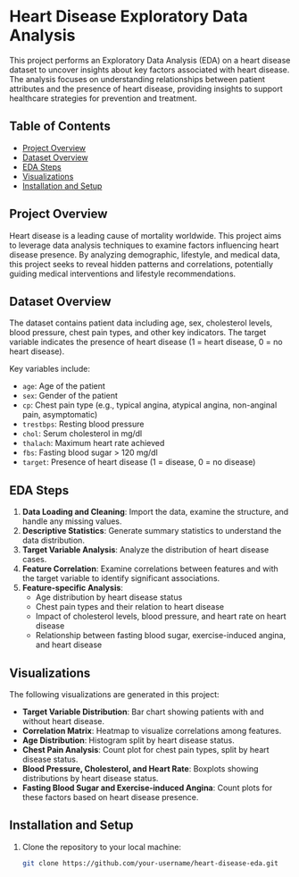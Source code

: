 # Heart Disease Exploratory Data Analysis

This project performs an Exploratory Data Analysis (EDA) on a heart disease dataset to uncover insights about key factors associated with heart disease. The analysis focuses on understanding relationships between patient attributes and the presence of heart disease, providing insights to support healthcare strategies for prevention and treatment.

## Table of Contents
- [Project Overview](#project-overview)
- [Dataset Overview](#dataset-overview)
- [EDA Steps](#eda-steps)
- [Visualizations](#visualizations)
- [Installation and Setup](#installation-and-setup)


## Project Overview

Heart disease is a leading cause of mortality worldwide. This project aims to leverage data analysis techniques to examine factors influencing heart disease presence. By analyzing demographic, lifestyle, and medical data, this project seeks to reveal hidden patterns and correlations, potentially guiding medical interventions and lifestyle recommendations.

## Dataset Overview

The dataset contains patient data including age, sex, cholesterol levels, blood pressure, chest pain types, and other key indicators. The target variable indicates the presence of heart disease (1 = heart disease, 0 = no heart disease).

Key variables include:
- `age`: Age of the patient
- `sex`: Gender of the patient
- `cp`: Chest pain type (e.g., typical angina, atypical angina, non-anginal pain, asymptomatic)
- `trestbps`: Resting blood pressure
- `chol`: Serum cholesterol in mg/dl
- `thalach`: Maximum heart rate achieved
- `fbs`: Fasting blood sugar > 120 mg/dl
- `target`: Presence of heart disease (1 = disease, 0 = no disease)

## EDA Steps

1. **Data Loading and Cleaning**: Import the data, examine the structure, and handle any missing values.
2. **Descriptive Statistics**: Generate summary statistics to understand the data distribution.
3. **Target Variable Analysis**: Analyze the distribution of heart disease cases.
4. **Feature Correlation**: Examine correlations between features and with the target variable to identify significant associations.
5. **Feature-specific Analysis**:
   - Age distribution by heart disease status
   - Chest pain types and their relation to heart disease
   - Impact of cholesterol levels, blood pressure, and heart rate on heart disease
   - Relationship between fasting blood sugar, exercise-induced angina, and heart disease

## Visualizations

The following visualizations are generated in this project:
- **Target Variable Distribution**: Bar chart showing patients with and without heart disease.
- **Correlation Matrix**: Heatmap to visualize correlations among features.
- **Age Distribution**: Histogram split by heart disease status.
- **Chest Pain Analysis**: Count plot for chest pain types, split by heart disease status.
- **Blood Pressure, Cholesterol, and Heart Rate**: Boxplots showing distributions by heart disease status.
- **Fasting Blood Sugar and Exercise-induced Angina**: Count plots for these factors based on heart disease presence.

## Installation and Setup

1. Clone the repository to your local machine:
   ```bash
   git clone https://github.com/your-username/heart-disease-eda.git
